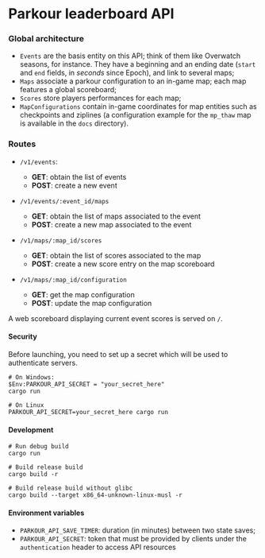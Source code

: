 # Parkour leaderboard API

### Global architecture

* `Events` are the basis entity on this API; think of them like Overwatch seasons, for instance. They have a beginning and an ending date (`start` and `end` fields, in *seconds* since Epoch), and link to several maps;
* `Maps` associate a parkour configuration to an in-game map; each map features a global scoreboard;
* `Scores` store players performances for each map;
* `MapConfigurations` contain in-game coordinates for map entities such as checkpoints and ziplines (a configuration example for the `mp_thaw` map is available in the `docs` directory).

### Routes

* `/v1/events`:
    * **GET**: obtain the list of events
    * **POST**: create a new event

* `/v1/events/:event_id/maps`
    * **GET**: obtain the list of maps associated to the event
    * **POST**: create a new map associated to the event

* `/v1/maps/:map_id/scores`
    * **GET**: obtain the list of scores associated to the map
    * **POST**: create a new score entry on the map scoreboard

* `/v1/maps/:map_id/configuration`
    * **GET**: get the map configuration
    * **POST**: update the map configuration

A web scoreboard displaying current event scores is served on `/`.

#### Security

Before launching, you need to set up a secret which will be used to authenticate servers.

```shell
# On Windows:
$Env:PARKOUR_API_SECRET = "your_secret_here"
cargo run

# On Linux
PARKOUR_API_SECRET=your_secret_here cargo run
```

#### Development

```shell
# Run debug build
cargo run

# Build release build
cargo build -r

# Build release build without glibc
cargo build --target x86_64-unknown-linux-musl -r
```

#### Environment variables

* `PARKOUR_API_SAVE_TIMER`: duration (in minutes) between two state saves;
* `PARKOUR_API_SECRET`: token that must be provided by clients under the `authentication` header to access API resources
